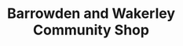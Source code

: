 ---
title: "Barrowden and Wakerley Community Shop"
url: /barrowden/barrowden-and-wakerley-community-shop/
shop: convenience
---